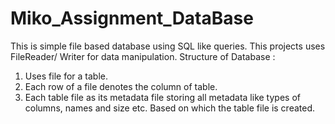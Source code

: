 # Miko_Assignment_DataBase
This is simple file based database using SQL like queries.
This projects uses FileReader/ Writer for data manipulation.
Structure of Database :
1. Uses file for a table.
2. Each row of a file denotes the column  of table.
3. Each table file as its metadata file storing all metadata like types of columns, names and size etc. Based on which the table file is created.
